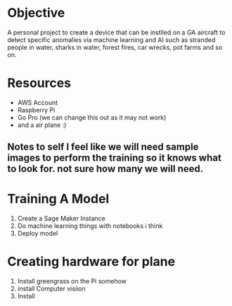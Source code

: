 # Objective
A personal project to create a device that can be instlled on a GA aircraft to detect specific anomalies via machine learning and AI such as stranded people in water, sharks in water, forest fires, car wrecks, pot farms and so on.


# Resources
- AWS Account
- Raspberry Pi
- Go Pro (we can change this out as it may not work)
- and a air plane :)

## Notes to self I feel like we will need sample images to perform the training so it knows what to look for. not sure how many we will need.


# Training A Model
1. Create a Sage Maker Instance
2. Do machine learning things with notebooks i think
3. Deploy model 


# Creating hardware for plane
1. Install greengrass on the Pi somehow
2. install Computer visiion
3. Install 

